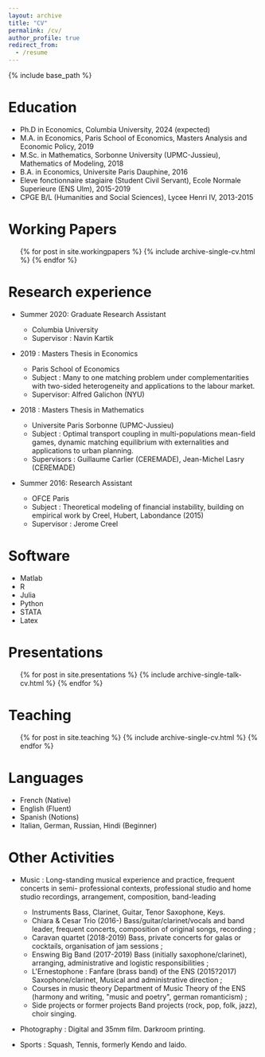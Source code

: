 ```yaml
---
layout: archive
title: "CV"
permalink: /cv/
author_profile: true
redirect_from:
  - /resume
---
```


{% include base_path %}

Education
======
* Ph.D in Economics, Columbia University, 2024 (expected)
* M.A. in Economics, Paris School of Economics, Masters Analysis and Economic Policy, 2019
* M.Sc. in Mathematics, Sorbonne University (UPMC-Jussieu), Mathematics of Modeling, 2018
* B.A. in Economics, Universite Paris Dauphine, 2016
* Eleve fonctionnaire stagiaire (Student Civil Servant), Ecole Normale Superieure (ENS Ulm), 2015-2019
* CPGE B/L (Humanities and Social Sciences), Lycee Henri IV, 2013-2015

Working Papers
======
  <ul> {% for post in site.workingpapers %}
    {% include archive-single-cv.html %}
  {% endfor %} </ul>


Research experience
======
* Summer 2020: Graduate Research Assistant
  * Columbia University
  * Supervisor : Navin Kartik

* 2019 : Masters Thesis in Economics
  * Paris School of Economics
  * Subject : Many to one matching problem under complementarities with two-sided heterogeneity and applications to the labour market.
  * Supervisor: Alfred Galichon (NYU)
  
* 2018 : Masters Thesis in Mathematics
  * Universite Paris Sorbonne (UPMC-Jussieu)
  * Subject : Optimal transport coupling in multi-populations mean-field games, dynamic matching equilibrium with externalities and applications to urban planning.
  * Supervisors : Guillaume Carlier (CEREMADE), Jean-Michel Lasry (CEREMADE)
  
* Summer 2016: Research Assistant
  * OFCE Paris
  * Subject : Theoretical modeling of financial instability, building on empirical work by Creel, Hubert, Labondance (2015)
  * Supervisor : Jerome Creel
  
  
Software
======
* Matlab
* R
* Julia
* Python
* STATA
* Latex
  
Presentations
======
  <ul>{% for post in site.presentations %}
    {% include archive-single-talk-cv.html %}
  {% endfor %}</ul>
  
Teaching
======
  <ul>{% for post in site.teaching %}
    {% include archive-single-cv.html %}
  {% endfor %}</ul>
  
 Languages
======
* French (Native)
* English (Fluent)
* Spanish (Notions)
* Italian, German, Russian, Hindi (Beginner)
  
Other Activities
======
* Music : Long-standing musical experience and practice, frequent concerts in semi- professional contexts, professional studio and home studio recordings, arrangement, composition, band-leading
   * Instruments Bass, Clarinet, Guitar, Tenor Saxophone, Keys.
   * Chiara & Cesar Trio (2016-) Bass/guitar/clarinet/vocals and band leader, frequent concerts, composition of original songs, recording ;
   * Caravan quartet (2018-2019) Bass, private concerts for galas or cocktails, organisation of jam sessions ;
   * Enswing Big Band (2017-2019) Bass (initially saxophone/clarinet), arranging, administrative and logistic responsibilities ;
   * L'Ernestophone : Fanfare (brass band) of the ENS (2015?2017) Saxophone/clarinet, Musical and administrative direction ;
   * Courses in music theory Department of Music Theory of the ENS (harmony and writing, "music and poetry", german romanticism) ;
   * Side projects or former projects Band projects (rock, pop, folk, jazz), choir singing.
   
* Photography : Digital and 35mm film. Darkroom printing.

* Sports : Squash, Tennis, formerly Kendo and Iaido.    
   